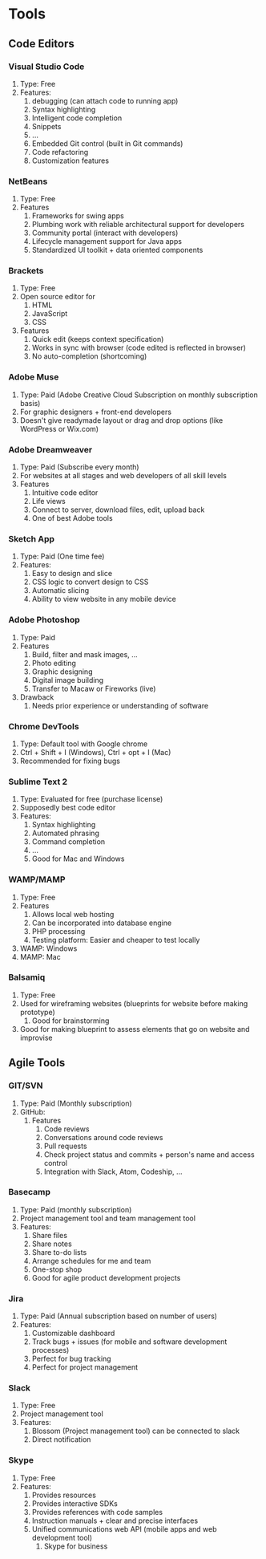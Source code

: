# Tools #
## Code Editors ## 
### Visual Studio Code ###
1. Type: Free
2. Features:
	1. debugging (can attach code to running app)
	2. Syntax highlighting
	3. Intelligent code completion
	4. Snippets
	5. ...
	6. Embedded Git control (built in Git commands)
	7. Code refactoring
	8. Customization features

### NetBeans ###
1. Type: Free
2. Features
	1. Frameworks for swing apps
	2. Plumbing work with reliable architectural support for developers
	3. Community portal (interact with developers)
	4. Lifecycle management support for Java apps
	5. Standardized UI toolkit + data oriented components

### Brackets ###
1. Type: Free
2. Open source editor for
	1. HTML
	2. JavaScript
	3. CSS
3. Features
	1. Quick edit (keeps context specification)
	2. Works in sync with browser (code edited is reflected in browser)
	3. No auto-completion (shortcoming)

### Adobe Muse ###
1. Type: Paid (Adobe Creative Cloud Subscription on monthly subscription basis)
2. For graphic designers + front-end developers
3. Doesn't give readymade layout or drag and drop options (like WordPress or Wix.com)

### Adobe Dreamweaver ###
1. Type: Paid (Subscribe every month)
2. For websites at all stages and web developers of all skill levels
3. Features
	1. Intuitive code editor
	2. Life views
	3. Connect to server, download files, edit, upload back
	4. One of best Adobe tools

### Sketch App ###
1. Type: Paid (One time fee)
2. Features:
	1. Easy to design and slice
	2. CSS logic to convert design to CSS
	3. Automatic slicing
	4. Ability to view website in any mobile device

### Adobe Photoshop ###
1. Type: Paid
2. Features
	1. Build, filter and mask images, ...
	2. Photo editing
	3. Graphic designing
	4. Digital image building
	5. Transfer to Macaw or Fireworks (live)
3. Drawback
	1. Needs prior experience or understanding of software

### Chrome DevTools ###
1. Type: Default tool with Google chrome
2. Ctrl + Shift + I (Windows), Ctrl + opt + I (Mac)
3. Recommended for fixing bugs

### Sublime Text 2 ###
1. Type: Evaluated for free (purchase license)
2. Supposedly best code editor
3. Features:
	1. Syntax highlighting
	2. Automated phrasing
	3. Command completion
	4. ...
	5. Good for Mac and Windows

### WAMP/MAMP ###
1. Type: Free
2. Features
	1. Allows local web hosting
	2. Can be incorporated into database engine
	3. PHP processing
	4. Testing platform: Easier and cheaper to test locally
3. WAMP: Windows
4. MAMP: Mac

### Balsamiq ###
1. Type: Free
2. Used for wireframing websites (blueprints for website before making prototype)
	1. Good for brainstorming
3. Good for making blueprint to assess elements that go on website and improvise

## Agile Tools ##
### GIT/SVN ###
1. Type: Paid (Monthly subscription)
2. GitHub:
	1. Features
		1. Code reviews
		2. Conversations around code reviews
		3. Pull requests
		4. Check project status and commits + person's name and access control
		5. Integration with Slack, Atom, Codeship, ...

### Basecamp ###
1. Type: Paid (monthly subscription)
2. Project management tool and team management tool
3. Features:
	1. Share files
	2. Share notes
	3. Share to-do lists
	4. Arrange schedules for me and team
	5. One-stop shop
	6. Good for agile product development projects

### Jira ###
1. Type: Paid (Annual subscription based on number of users)
2. Features:
	1. Customizable dashboard
	2. Track bugs + issues (for mobile and software development processes)
	3. Perfect for bug tracking
	4. Perfect for project management

### Slack ###
1. Type: Free
2. Project management tool
3. Features:
	1. Blossom (Project management tool) can be connected to slack
	2. Direct notification

### Skype ###
1. Type: Free
2. Features:
	1. Provides resources
	2. Provides interactive SDKs
	3. Provides references with code samples
	4. Instruction manuals + clear and precise interfaces
	5. Unified communications web API (mobile apps and web development tool)
		1. Skype for business
